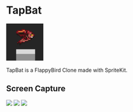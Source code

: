 # TapBat

<img src="https://github.com/furkanGencogullari/TapBat-SpriteKit/blob/main/TapBat/Assets.xcassets/AppIcon.appiconset/tapBatAppicon.png?raw=true" width="100">

TapBat is a FlappyBird Clone made with SpriteKit.

## Screen Capture
![](https://github.com/furkanGencogullari/TapBat-SpriteKit/blob/main/Gifs/titleScreen.gif?raw=true) ![](https://github.com/furkanGencogullari/TapBat-SpriteKit/blob/main/Gifs/startGame.gif?raw=true) ![](https://github.com/furkanGencogullari/TapBat-SpriteKit/blob/main/Gifs/endGame.gif?raw=true)
